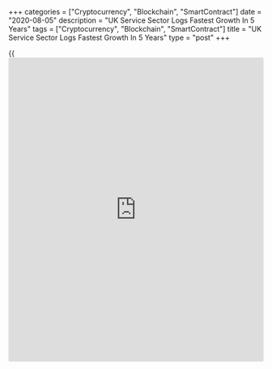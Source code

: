 +++
categories = ["Cryptocurrency", "Blockchain", "SmartContract"]
date = "2020-08-05"
description = "UK Service Sector Logs Fastest Growth In 5 Years"
tags = ["Cryptocurrency", "Blockchain", "SmartContract"]
title = "UK Service Sector Logs Fastest Growth In 5 Years"
type = "post"
+++

{{<iframe id="large-banner" src="https://www.bounty.group/#slide=25.0" width="100%" height="600" scrolling="no" style="border: 0px solid rgb(216, 221, 230); border-radius: 3px;">}}

The UK service sector logged its strongest growth in five years in July
as the phased reopening of [business][1] operations lifted corporate and
household spending, final data from IHS Markit showed Wednesday.

The final IHS Markit/Chartered Institute of Procurement & Supply
services Purchasing Managers' Index rose to 56.5 in July from 47.1 in
June. The flash score was 56.6.

The index has risen in each month after reaching a survey-record low of
13.4 in April, but the latest reading was the first to exceed the
neutral 50.0 threshold since the pandemic began.

The composite output index, which combines the manufacturing and
services, improved to 57.0 in July from 47.7 in June. The flash score
was 57.1.

The reading signaled the fastest growth in the private sector since June
2015. In the manufacturing sector, output growth was the strongest since
November 2017.  
  
In the service sector, respondents reported higher business activity due
to the easing of measures taken to curb the spread of the
[coronavirus][2]. New business volume increased for the first time in
five months. However, international travel restrictions contributed to a
sustained reduction in new export sales.

Backlogs of work in the service sector dropped again in July. A lack of
pressure on business capacity and weaker-than-expected demand resulted
in lower staffing numbers.  
  
Further, the survey showed that business expectations among service
providers rose further in July, with optimism reaching a five-month
high.

Finally, average cost burdens increased at a strong pace in July, but
intense competition for new work meant that service providers' output
charges were broadly unchanged since the previous month.

While the latest survey data provide a number of positive signs that the
UK [economy][3] is back in expansion mode, the weakness of the
employment figures reported in July is clearly a cause for concern and
likely to hold back the longer-term recovery in business and consumer
spending, Tim Moore, economics director at IHS Markit, said.

For comments and feedback [contact](https://www.playgroundfx.com/contact/): editorial@rtt[news](https://www.letsplayfx.com/blog/forex-news-website/).com

[Business News][1]

   1. www.rtt[news](https://www.letsplayfx.com/blog/forex-news-website/).com/Content/Business.aspx
   2. www.rtt[news](https://www.letsplayfx.com/blog/forex-news-website/).com/list/coronavirus.aspx
   3. www.rtt[news](https://www.letsplayfx.com/blog/forex-news-website/).com/Content/EconomicNews.aspx